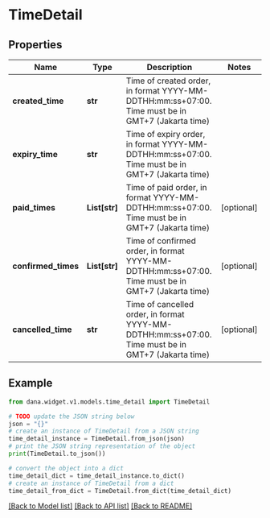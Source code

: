 # TimeDetail


## Properties

Name | Type | Description | Notes
------------ | ------------- | ------------- | -------------
**created_time** | **str** | Time of created order, in format YYYY-MM-DDTHH:mm:ss+07:00. Time must be in GMT+7 (Jakarta time) | 
**expiry_time** | **str** | Time of expiry order, in format YYYY-MM-DDTHH:mm:ss+07:00. Time must be in GMT+7 (Jakarta time) | 
**paid_times** | **List[str]** | Time of paid order, in format YYYY-MM-DDTHH:mm:ss+07:00. Time must be in GMT+7 (Jakarta time) | [optional] 
**confirmed_times** | **List[str]** | Time of confirmed order, in format YYYY-MM-DDTHH:mm:ss+07:00. Time must be in GMT+7 (Jakarta time) | [optional] 
**cancelled_time** | **str** | Time of cancelled order, in format YYYY-MM-DDTHH:mm:ss+07:00. Time must be in GMT+7 (Jakarta time) | [optional] 

## Example

```python
from dana.widget.v1.models.time_detail import TimeDetail

# TODO update the JSON string below
json = "{}"
# create an instance of TimeDetail from a JSON string
time_detail_instance = TimeDetail.from_json(json)
# print the JSON string representation of the object
print(TimeDetail.to_json())

# convert the object into a dict
time_detail_dict = time_detail_instance.to_dict()
# create an instance of TimeDetail from a dict
time_detail_from_dict = TimeDetail.from_dict(time_detail_dict)
```
[[Back to Model list]](../README.md#documentation-for-models) [[Back to API list]](../README.md#documentation-for-api-endpoints) [[Back to README]](../README.md)


